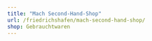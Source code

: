 ```yaml
---
title: "Mach Second-Hand-Shop"
url: /friedrichshafen/mach-second-hand-shop/
shop: Gebrauchtwaren
---
```

